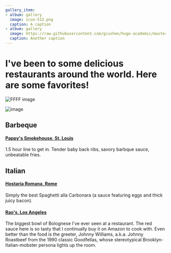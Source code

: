 ```yaml
---
gallery_item:
- album: gallery
  image: icon-512.png
  caption: A caption
- album: gallery
  image: https://raw.githubusercontent.com/gcushen/hugo-academic/master/images/theme-dark.png
  caption: Another caption
---
```


# I've been to some delicious restaurants around the world. Here are some favorites!

![FFFF image](/icon-512.png)

![ image](/static/icon-512.png)

## **Barbeque**

#### [Pappy's Smokehouse, St. Louis](https://www.pappyssmokehouse.com)

1.5 hour line to get in. Tender baby back ribs, savory barbque sauce, unbeatable fries.

## **Italian**

#### [Hostaria Romana, Rome](http://www.hostariaromana.it)

Simply the best Spaghetti alla Carbonara (a sauce featuring eggs and thick juicy bacon).

#### [Rao's, Los Angeles](http://www.raosrestaurants.com/our_story.html)

The biggest bowl of Bolognese I've ever seen at a restaurant. The red sauce here is so tasty that I continually buy it on Amazon to cook with. Even better than the food is the greeter, Johnny Williams, a.k.a. Johnny Roastbeef from the 1990 classic Goodfellas, whose stereotypical Brooklyn-Italian-mobster persona lights up the room.


